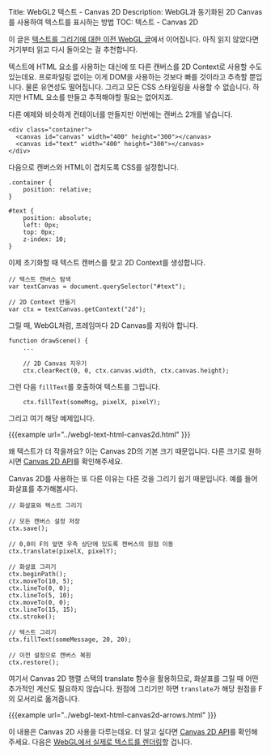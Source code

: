 Title: WebGL2 텍스트 - Canvas 2D
Description: WebGL과 동기화된 2D Canvas를 사용하여 텍스트를 표시하는 방법
TOC: 텍스트 - Canvas 2D


이 글은 [텍스트를 그리기에 대한 이전 WebGL 글](webgl-text-html.html)에서 이어집니다.
아직 읽지 않았다면 거기부터 읽고 다시 돌아오는 걸 추천합니다.

텍스트에 HTML 요소를 사용하는 대신에 또 다른 캔버스를 2D Context로 사용할 수도 있는데요.
프로파일링 없이는 이게 DOM을 사용하는 것보다 빠를 것이라고 추측할 뿐입니다.
물론 유연성도 떨어집니다.
그리고 모든 CSS 스타일링을 사용할 수 없습니다.
하지만 HTML 요소를 만들고 추적해야할 필요는 없어지죠.

다른 예제와 비슷하게 컨테이너를 만들지만 이번에는 캔버스 2개를 넣습니다.

    <div class="container">
      <canvas id="canvas" width="400" height="300"></canvas>
      <canvas id="text" width="400" height="300"></canvas>
    </div>

다음으로 캔버스와 HTML이 겹치도록 CSS를 설정합니다.

    .container {
        position: relative;
    }

    #text {
        position: absolute;
        left: 0px;
        top: 0px;
        z-index: 10;
    }

이제 초기화할 때 텍스트 캔버스를 찾고 2D Context를 생성합니다.

    // 텍스트 캔버스 탐색
    var textCanvas = document.querySelector("#text");

    // 2D Context 만들기
    var ctx = textCanvas.getContext("2d");

그릴 때, WebGL처럼, 프레임마다 2D Canvas를 지워야 합니다.

    function drawScene() {
        ...

        // 2D Canvas 지우기
        ctx.clearRect(0, 0, ctx.canvas.width, ctx.canvas.height);

그런 다음 `fillText`를 호출하여 텍스트를 그립니다.

        ctx.fillText(someMsg, pixelX, pixelY);

그리고 여기 해당 예제입니다.

{{{example url="../webgl-text-html-canvas2d.html" }}}

왜 텍스트가 더 작을까요?
이는 Canvas 2D의 기본 크기 때문입니다.
다른 크기로 원하시면 [Canvas 2D API](https://developer.mozilla.org/en-US/docs/Web/API/Canvas_API/Tutorial/Drawing_text)를 확인해주세요.

Canvas 2D를 사용하는 또 다른 이유는 다른 것을 그리기 쉽기 때문입니다.
예를 들어 화살표를 추가해봅시다.

    // 화살표와 텍스트 그리기

    // 모든 캔버스 설정 저장
    ctx.save();

    // 0,0이 F의 앞면 우측 상단에 있도록 캔버스의 원점 이동
    ctx.translate(pixelX, pixelY);

    // 화살표 그리기
    ctx.beginPath();
    ctx.moveTo(10, 5);
    ctx.lineTo(0, 0);
    ctx.lineTo(5, 10);
    ctx.moveTo(0, 0);
    ctx.lineTo(15, 15);
    ctx.stroke();

    // 텍스트 그리기
    ctx.fillText(someMessage, 20, 20);

    // 이전 설정으로 캔버스 복원
    ctx.restore();

여기서 Canvas 2D 행렬 스택의 translate 함수을 활용하므로, 화살표를 그릴 때 어떤 추가적인 계산도 필요하지 않습니다.
원점에 그리기만 하면 `translate`가 해당 원점을 F의 모서리로 옮겨줍니다.

{{{example url="../webgl-text-html-canvas2d-arrows.html" }}}

이 내용은 Canvas 2D 사용을 다루는데요.
더 알고 싶다면 [Canvas 2D API](https://developer.mozilla.org/en-US/docs/Web/API/CanvasRenderingContext2D)를 확인해주세요.
다음은 [WebGL에서 실제로 텍스트를 렌더링](webgl-text-texture.html)할 겁니다.

